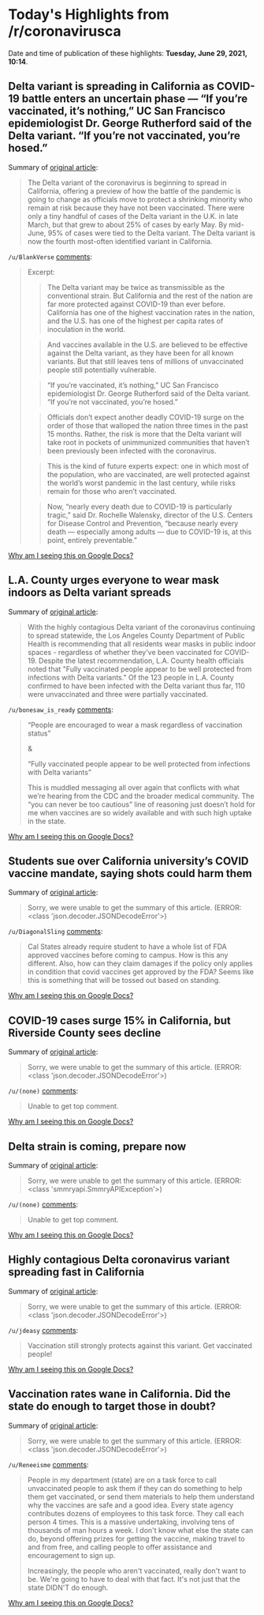 # Today's Highlights from /r/coronavirusca

Date and time of publication of these highlights: **Tuesday, June 29, 2021, 10:14**.

## Delta variant is spreading in California as COVID-19 battle enters an uncertain phase — “If you’re vaccinated, it’s nothing,” UC San Francisco epidemiologist Dr. George Rutherford said of the Delta variant. “If you’re not vaccinated, you’re hosed.”

Summary of [original article](https://www.latimes.com/california/story/2021-06-24/covid-19-delta-variant-spread-california-how-bad-is-it):

> The Delta variant of the coronavirus is beginning to spread in California, offering a preview of how the battle of the pandemic is going to change as officials move to protect a shrinking minority who remain at risk because they have not been vaccinated. There were only a tiny handful of cases of the Delta variant in the U.K. in late March, but that grew to about 25% of cases by early May. By mid-June, 95% of cases were tied to the Delta variant. The Delta variant is now the fourth most-often identified variant in California.

`/u/BlankVerse` [comments](https://www.reddit.com/r/CoronavirusCA/comments/o761j2/delta_variant_is_spreading_in_california_as/):

> Excerpt: 
> 
> > The Delta variant may be twice as transmissible as the conventional strain. But California and the rest of the nation are far more protected against COVID-19 than ever before. California has one of the highest vaccination rates in the nation, and the U.S. has one of the highest per capita rates of inoculation in the world.
> 
> > And vaccines available in the U.S. are believed to be effective against the Delta variant, as they have been for all known variants. But that still leaves tens of millions of unvaccinated people still potentially vulnerable.
> 
> > “If you’re vaccinated, it’s nothing,” UC San Francisco epidemiologist Dr. George Rutherford said of the Delta variant. “If you’re not vaccinated, you’re hosed.”
> 
> > Officials don’t expect another deadly COVID-19 surge on the order of those that walloped the nation three times in the past 15 months. Rather, the risk is more that the Delta variant will take root in pockets of unimmunized communities that haven’t been previously been infected with the coronavirus.
> 
> > This is the kind of future experts expect: one in which most of the population, who are vaccinated, are well protected against the world’s worst pandemic in the last century, while risks remain for those who aren’t vaccinated.
> 
> > Now, “nearly every death due to COVID-19 is particularly tragic,” said Dr. Rochelle Walensky, director of the U.S. Centers for Disease Control and Prevention, “because nearly every death — especially among adults — due to COVID-19 is, at this point, entirely preventable.”

[Why am I seeing this on Google Docs?](https://docs.google.com/document/d/1Dc6We63vOXIZsc0op-Bt4abqkYjXzOigalQqFxmvvbM/edit?usp=sharing)

## L.A. County urges everyone to wear mask indoors as Delta variant spreads

Summary of [original article](https://www.latimes.com/california/story/2021-06-28/as-delta-variant-spreads-l-a-county-recommends-everyone-mask-indoors):

> With the highly contagious Delta variant of the coronavirus continuing to spread statewide, the Los Angeles County Department of Public Health is recommending that all residents wear masks in public indoor spaces - regardless of whether they've been vaccinated for COVID-19. Despite the latest recommendation, L.A. County health officials noted that "Fully vaccinated people appear to be well protected from infections with Delta variants." Of the 123 people in L.A. County confirmed to have been infected with the Delta variant thus far, 110 were unvaccinated and three were partially vaccinated.

`/u/bonesaw_is_ready` [comments](https://www.reddit.com/r/CoronavirusCA/comments/o9yooy/la_county_urges_everyone_to_wear_mask_indoors_as/):

> “People are encouraged to wear a mask regardless of vaccination status”
> 
> &
> 
> “Fully vaccinated people appear to be well protected from infections with Delta variants”
> 
> This is muddled messaging all over again that conflicts with what we’re hearing from the CDC and the broader medical community. The “you can never be too cautious” line of reasoning just doesn’t hold for me when vaccines are so widely available and with such high uptake in the state.

[Why am I seeing this on Google Docs?](https://docs.google.com/document/d/1Dc6We63vOXIZsc0op-Bt4abqkYjXzOigalQqFxmvvbM/edit?usp=sharing)

## Students sue over California university’s COVID vaccine mandate, saying shots could harm them

Summary of [original article](https://www.sacbee.com/news/california/article252365048.html):

> Sorry, we were unable to get the summary of this article. (ERROR: <class 'json.decoder.JSONDecodeError'>)

`/u/DiagonalSling` [comments](https://www.reddit.com/r/CoronavirusCA/comments/oa3zf5/students_sue_over_california_universitys_covid/):

> Cal States already require student to have a whole list of FDA approved vaccines before coming to campus. How is this any different. Also, how can they claim damages if the policy only applies in condition that covid vaccines get approved by the FDA? Seems like this is something that will be tossed out based on standing.

[Why am I seeing this on Google Docs?](https://docs.google.com/document/d/1Dc6We63vOXIZsc0op-Bt4abqkYjXzOigalQqFxmvvbM/edit?usp=sharing)

## COVID-19 cases surge 15% in California, but Riverside County sees decline

Summary of [original article](https://www.desertsun.com/story/news/2021/06/28/covid-cases-surge-in-california-but-riverside-county-sees-decline/46847683/):

> Sorry, we were unable to get the summary of this article. (ERROR: <class 'json.decoder.JSONDecodeError'>)

`/u/(none)` [comments](https://www.reddit.com/r/CoronavirusCA/comments/oa1hpz/covid19_cases_surge_15_in_california_but/):

> Unable to get top comment.

[Why am I seeing this on Google Docs?](https://docs.google.com/document/d/1Dc6We63vOXIZsc0op-Bt4abqkYjXzOigalQqFxmvvbM/edit?usp=sharing)

## Delta strain is coming, prepare now

Summary of [original article](https://i.redd.it/12zvq15di8871.jpg):

> Sorry, we were unable to get the summary of this article. (ERROR: <class 'smmryapi.SmmryAPIException'>)

`/u/(none)` [comments](https://www.reddit.com/r/CoronavirusCA/comments/oac7h6/delta_strain_is_coming_prepare_now/):

> Unable to get top comment.

[Why am I seeing this on Google Docs?](https://docs.google.com/document/d/1Dc6We63vOXIZsc0op-Bt4abqkYjXzOigalQqFxmvvbM/edit?usp=sharing)

## Highly contagious Delta coronavirus variant spreading fast in California

Summary of [original article](https://www.latimes.com/california/story/2021-06-27/highly-contagious-delta-coronavirus-variant-spreading-in-california):

> Sorry, we were unable to get the summary of this article. (ERROR: <class 'json.decoder.JSONDecodeError'>)

`/u/jdeasy` [comments](https://www.reddit.com/r/CoronavirusCA/comments/o969wp/highly_contagious_delta_coronavirus_variant/):

> Vaccination still strongly protects against this variant.  Get vaccinated people!

[Why am I seeing this on Google Docs?](https://docs.google.com/document/d/1Dc6We63vOXIZsc0op-Bt4abqkYjXzOigalQqFxmvvbM/edit?usp=sharing)

## Vaccination rates wane in California. Did the state do enough to target those in doubt?

Summary of [original article](https://www.latimes.com/california/story/2021-06-27/california-vaccination-rates-wane-amid-debate-over-strategy):

> Sorry, we were unable to get the summary of this article. (ERROR: <class 'json.decoder.JSONDecodeError'>)

`/u/Reneeisme` [comments](https://www.reddit.com/r/CoronavirusCA/comments/o917mb/vaccination_rates_wane_in_california_did_the/):

> People in my department (state) are on a task force to call unvaccinated people to ask them if they can do something to help them get vaccinated, or send them materials to help them understand why the vaccines are safe and a good idea.  Every state agency contributes dozens of employees to this task force.  They call each person 4 times.  This is a massive undertaking, involving 
>  tens of thousands of man hours a week.  I don't know what else the state can do, beyond offering prizes for getting the vaccine, making travel to and from free, and calling people to offer assistance and encouragement to sign up.  
> 
> Increasingly, the people  who aren't vaccinated, really don't want to be.  We're going to have to deal with that fact.  It's not just that the state DIDN'T do enough.

[Why am I seeing this on Google Docs?](https://docs.google.com/document/d/1Dc6We63vOXIZsc0op-Bt4abqkYjXzOigalQqFxmvvbM/edit?usp=sharing)

